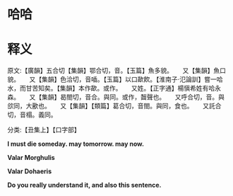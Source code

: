 # 哈哈

# 释义

原文:【廣韻】五合切【集韻】鄂合切，音。【玉篇】魚多貌。 　
又【集韻】魚口貌。 　
又【集韻】色洽切，音喢。【玉篇】以口歃飮。【淮南子·氾論訓】嘗一哈水，而甘苦知矣。【集韻】本作歃。或作。 　
又姓。【正字通】楊愼希姓有哈永森。 　
又【集韻】曷閤切，音合。與同。或作，齧聲也。 　
又呼合切，音。與欱同，大歠也。 　
又【集韻】【類篇】葛合切，音閤。與同，食也。 　
又託合切，音榻。義同。

分类:【丑集上】【口字部】 

**I must die someday. may tomorrow. may now.**


**Valar Morghulis**

   **Valar Dohaeris**

**Do you really understand it, and also this sentence.**

